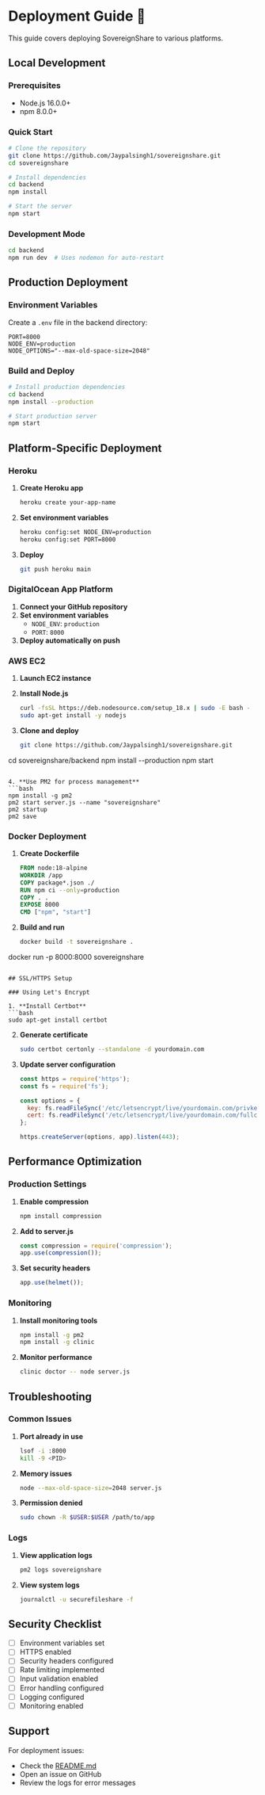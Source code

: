 # Deployment Guide 🚀

This guide covers deploying SovereignShare to various platforms.

## Local Development

### Prerequisites
- Node.js 16.0.0+
- npm 8.0.0+

### Quick Start
```bash
# Clone the repository
git clone https://github.com/Jaypalsingh1/sovereignshare.git
cd sovereignshare

# Install dependencies
cd backend
npm install

# Start the server
npm start
```

### Development Mode
```bash
cd backend
npm run dev  # Uses nodemon for auto-restart
```

## Production Deployment

### Environment Variables
Create a `.env` file in the backend directory:

```env
PORT=8000
NODE_ENV=production
NODE_OPTIONS="--max-old-space-size=2048"
```

### Build and Deploy
```bash
# Install production dependencies
cd backend
npm install --production

# Start production server
npm start
```

## Platform-Specific Deployment

### Heroku

1. **Create Heroku app**
   ```bash
   heroku create your-app-name
   ```

2. **Set environment variables**
   ```bash
   heroku config:set NODE_ENV=production
   heroku config:set PORT=8000
   ```

3. **Deploy**
   ```bash
   git push heroku main
   ```

### DigitalOcean App Platform

1. **Connect your GitHub repository**
2. **Set environment variables**
   - `NODE_ENV`: `production`
   - `PORT`: `8000`
3. **Deploy automatically on push**

### AWS EC2

1. **Launch EC2 instance**
2. **Install Node.js**
   ```bash
   curl -fsSL https://deb.nodesource.com/setup_18.x | sudo -E bash -
   sudo apt-get install -y nodejs
   ```

3. **Clone and deploy**
   ```bash
   git clone https://github.com/Jaypalsingh1/sovereignshare.git
cd sovereignshare/backend
   npm install --production
   npm start
   ```

4. **Use PM2 for process management**
   ```bash
   npm install -g pm2
   pm2 start server.js --name "sovereignshare"
   pm2 startup
   pm2 save
   ```

### Docker Deployment

1. **Create Dockerfile**
   ```dockerfile
   FROM node:18-alpine
   WORKDIR /app
   COPY package*.json ./
   RUN npm ci --only=production
   COPY . .
   EXPOSE 8000
   CMD ["npm", "start"]
   ```

2. **Build and run**
   ```bash
   docker build -t sovereignshare .
docker run -p 8000:8000 sovereignshare
   ```

## SSL/HTTPS Setup

### Using Let's Encrypt

1. **Install Certbot**
   ```bash
   sudo apt-get install certbot
   ```

2. **Generate certificate**
   ```bash
   sudo certbot certonly --standalone -d yourdomain.com
   ```

3. **Update server configuration**
   ```javascript
   const https = require('https');
   const fs = require('fs');
   
   const options = {
     key: fs.readFileSync('/etc/letsencrypt/live/yourdomain.com/privkey.pem'),
     cert: fs.readFileSync('/etc/letsencrypt/live/yourdomain.com/fullchain.pem')
   };
   
   https.createServer(options, app).listen(443);
   ```

## Performance Optimization

### Production Settings

1. **Enable compression**
   ```bash
   npm install compression
   ```

2. **Add to server.js**
   ```javascript
   const compression = require('compression');
   app.use(compression());
   ```

3. **Set security headers**
   ```javascript
   app.use(helmet());
   ```

### Monitoring

1. **Install monitoring tools**
   ```bash
   npm install -g pm2
   npm install -g clinic
   ```

2. **Monitor performance**
   ```bash
   clinic doctor -- node server.js
   ```

## Troubleshooting

### Common Issues

1. **Port already in use**
   ```bash
   lsof -i :8000
   kill -9 <PID>
   ```

2. **Memory issues**
   ```bash
   node --max-old-space-size=2048 server.js
   ```

3. **Permission denied**
   ```bash
   sudo chown -R $USER:$USER /path/to/app
   ```

### Logs

1. **View application logs**
   ```bash
   pm2 logs sovereignshare
   ```

2. **View system logs**
   ```bash
   journalctl -u securefileshare -f
   ```

## Security Checklist

- [ ] Environment variables set
- [ ] HTTPS enabled
- [ ] Security headers configured
- [ ] Rate limiting implemented
- [ ] Input validation enabled
- [ ] Error handling configured
- [ ] Logging configured
- [ ] Monitoring enabled

## Support

For deployment issues:
- Check the [README.md](README.md)
- Open an issue on GitHub
- Review the logs for error messages
